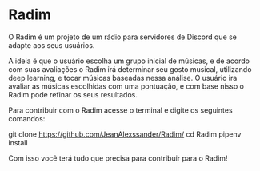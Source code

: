 # Radim

O Radim é um projeto de um rádio para servidores de Discord que se adapte aos seus usuários.

A ideia é que o usuário escolha um grupo inicial de músicas, e de acordo com suas avaliações
o Radim irá determinar seu gosto musical, utilizando deep learning, e tocar músicas baseadas nessa
análise. O usuário ira avaliar as músicas escolhidas com uma pontuação, e com base nisso o Radim pode
refinar os seus resultados.




Para contribuir com o Radim acesse o terminal e digite os seguintes comandos:

git clone https://github.com/JeanAlexssander/Radim/
cd Radim
pipenv install

Com isso você terá tudo que precisa para contribuir para o Radim!
